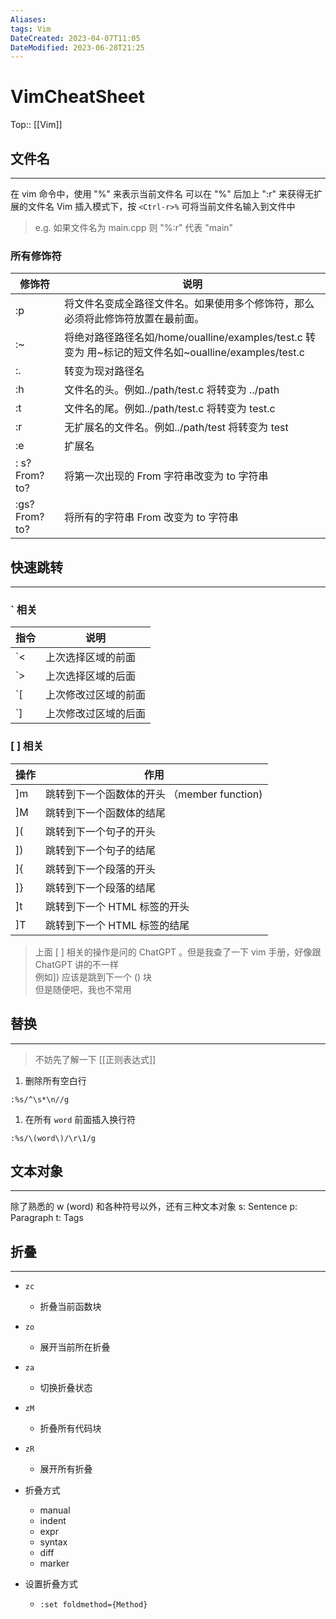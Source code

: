 ```yaml
---
Aliases: 
tags: Vim
DateCreated: 2023-04-07T11:05
DateModified: 2023-06-28T21:25
---
```

# VimCheatSheet
Top:: [[Vim]]

## 文件名
---
在 vim 命令中，使用 "%" 来表示当前文件名
可以在 "%" 后加上 ":r" 来获得无扩展的文件名
Vim 插入模式下，按 `<Ctrl-r>%` 可将当前文件名输入到文件中

> e.g. 如果文件名为 main.cpp 则 "%:r" 代表 "main"

### 所有修饰符

| 修饰符       | 说明                                                                                                 |
| ------------ | ---------------------------------------------------------------------------------------------------- |
| :p           | 将文件名变成全路径文件名。如果使用多个修饰符，那么必须将此修饰符放置在最前面。                       |
| :~           | 将绝对路径路径名如/home/oualline/examples/test.c 转变为 用~标记的短文件名如~oualline/examples/test.c |
| :.           | 转变为现对路径名                                                                                     |
| :h           | 文件名的头。例如../path/test.c 将转变为 ../path                                                      |
| :t           | 文件名的尾。例如../path/test.c 将转变为 test.c                                                       |
| :r           | 无扩展名的文件名。例如../path/test 将转变为 test                                                     |
| :e           | 扩展名                                                                                               |
| : s?From?to? | 将第一次出现的 From 字符串改变为 to 字符串                                                           |
| :gs?From?to? | 将所有的字符串 From 改变为 to 字符串                                                                 |

## 快速跳转 
---
### \` 相关

| 指令 | 说明                |
| ---- | ------------------ |
| \`<  | 上次选择区域的前面 |
| \`>  | 上次选择区域的后面 |
| \`\[  | 上次修改过区域的前面 |
| \`\]  | 上次修改过区域的后面 |

### \[ \] 相关

| 操作 | 作用                                        |
| ---- | ------------------------------------------- |
| ]m   | 跳转到下一个函数体的开头 （member function) |
| ]M   | 跳转到下一个函数体的结尾                    |
| ](   | 跳转到下一个句子的开头                      |
| ])   | 跳转到下一个句子的结尾                      |
| ]{   | 跳转到下一个段落的开头                      |
| ]}   | 跳转到下一个段落的结尾                      |
| ]t   | 跳转到下一个 HTML 标签的开头                  |
| ]T   | 跳转到下一个 HTML 标签的结尾                                            |

> 上面 \[ \] 相关的操作是问的 ChatGPT 。但是我查了一下 vim 手册，好像跟 ChatGPT 讲的不一样  
> 例如]) 应该是跳到下一个 () 块  
> 但是随便吧，我也不常用

## 替换
---

> 不妨先了解一下 [[正则表达式]]

1. 删除所有空白行

```vim
:%s/^\s*\n//g
```

1. 在所有 `word` 前面插入换行符

```vim
:%s/\(word\)/\r\1/g
```

## 文本对象
---
除了熟悉的 w (word) 和各种符号以外，还有三种文本对象
s: Sentence
p: Paragraph
t: Tags

## 折叠
---
- `zc`
	- 折叠当前函数块
- `zo`
	- 展开当前所在折叠
- `za`
	- 切换折叠状态
- `zM`
	- 折叠所有代码块
- `zR`
	- 展开所有折叠

- 折叠方式
	- manual
	- indent
	- expr
	- syntax
	- diff
	- marker
- 设置折叠方式
	- `:set foldmethod={Method}`